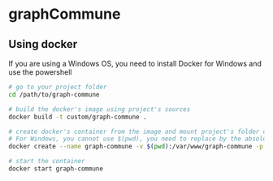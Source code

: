 # graphCommune


## Using docker
If you are using a Windows OS, you need to install Docker for Windows and use the powershell

```bash
# go to your project folder
cd /path/to/graph-commune

# build the docker's image using project's sources
docker build -t custom/graph-commune .

# create docker's container from the image and mount project's folder on the container
# For Windows, you cannot use $(pwd), you need to replace by the absolute path to your project
docker create --name graph-commune -v $(pwd):/var/www/graph-commune -p 8080:8080 custom/graph-commune

# start the container
docker start graph-commune
```
